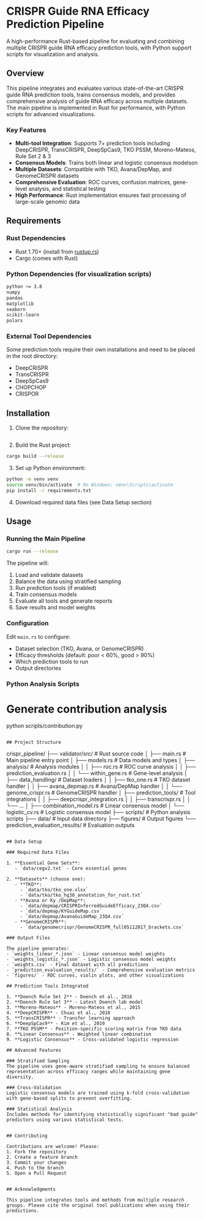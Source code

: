 # CRISPR Guide RNA Efficacy Prediction Pipeline

A high-performance Rust-based pipeline for evaluating and combining multiple CRISPR guide RNA efficacy prediction tools, with Python support scripts for visualization and analysis.

## Overview

This pipeline integrates and evaluates various state-of-the-art CRISPR guide RNA prediction tools, trains consensus models, and provides comprehensive analysis of guide RNA efficacy across multiple datasets. The main pipeline is implemented in Rust for performance, with Python scripts for advanced visualizations.

### Key Features

- **Multi-tool Integration**: Supports 7+ prediction tools including DeepCRISPR, TransCRISPR, DeepSpCas9, TKO PSSM, Moreno-Mateos, Rule Set 2 & 3
- **Consensus Models**: Trains both linear and logistic consensus modelson
- **Multiple Datasets**: Compatible with TKO, Avana/DepMap, and GenomeCRISPR datasets
- **Comprehensive Evaluation**: ROC curves, confusion matrices, gene-level analysis, and statistical testing
- **High Performance**: Rust implementation ensures fast processing of large-scale genomic data

## Requirements

### Rust Dependencies
- Rust 1.70+ (install from [rustup.rs](https://rustup.rs/))
- Cargo (comes with Rust)

### Python Dependencies (for visualization scripts)
```bash
python >= 3.8
numpy
pandas
matplotlib
seaborn
scikit-learn
polars
```

### External Tool Dependencies
Some prediction tools require their own installations and need to be placed in the root directory:
- DeepCRISPR
- TransCRISPR  
- DeepSpCas9
- CHOPCHOP
- CRISPOR

## Installation

1. Clone the repository:
```bash
```

2. Build the Rust project:
```bash
cargo build --release
```

3. Set up Python environment:
```bash
python -m venv venv
source venv/bin/activate  # On Windows: venv\Scripts\activate
pip install -r requirements.txt
```

4. Download required data files (see Data Setup section)

## Usage

### Running the Main Pipeline

```bash
cargo run --release
```

The pipeline will:
1. Load and validate datasets
2. Balance the data using stratified sampling
3. Run prediction tools (if enabled)
4. Train consensus models
5. Evaluate all tools and generate reports
6. Save results and model weights

### Configuration

Edit `main.rs` to configure:
- Dataset selection (TKO, Avana, or GenomeCRISPR)
- Efficacy thresholds (default: poor < 60%, good > 90%)
- Which prediction tools to run
- Output directories

### Python Analysis Scripts

# Generate contribution analysis
python scripts/contribution.py

```

## Project Structure

```
crispr_pipeline/
├── validator/src/                          # Rust source code
│   ├── main.rs                   # Main pipeline entry point
│   ├── models.rs                 # Data models and types
│   ├── analysis/                 # Analysis modules
│   │   ├── roc.rs               # ROC curve analysis
│   │   ├── prediction_evaluation.rs
│   │   └── within_gene.rs       # Gene-level analysis
│   ├── data_handling/            # Dataset loaders
│   │   ├── tko_one.rs           # TKO dataset handler
│   │   ├── avana_depmap.rs     # Avana/DepMap handler
│   │   └── genome_crispr.rs    # GenomeCRISPR handler
│   ├── prediction_tools/         # Tool integrations
│   │   ├── deepcrispr_integration.rs
│   │   ├── transcrispr.rs
│   │   └── ...
│   ├── combination_model.rs     # Linear consensus model
│   └── logistic_cv.rs           # Logistic consensus model
├── scripts/                      # Python analysis scripts
├── data/                         # Input data directory
├── figures/                      # Output figures
└── prediction_evaluation_results/ # Evaluation outputs
```

## Data Setup

### Required Data Files

1. **Essential Gene Sets**:
   - `data/cegv2.txt` - Core essential genes

2. **Datasets** (choose one):
   - **TKO**: 
     - `data/tko/tko_one.xlsx`
     - `data/tko/tko_hg38_annotation_for_rust.txt`
   - **Avana or Ky /DepMap**:
     - `data/depmap/CRISPRInferredGuideEfficacy_23Q4.csv`
     - `data/depmap/KYGuideMap.csv`
     - `data/depmap/AvanaGuideMap_23Q4.csv`
   - **GenomeCRISPR**:
     - `data/genomecrispr/GenomeCRISPR_full05112017_brackets.csv`

### Output Files

The pipeline generates:
- `weights_linear_*.json` - Linear consensus model weights
- `weights_logistic_*.json` - Logistic consensus model weights  
- `weights.csv` - Final dataset with all predictions
- `prediction_evaluation_results/` - Comprehensive evaluation metrics
- `figures/` - ROC curves, violin plots, and other visualizations

## Prediction Tools Integrated

1. **Doench Rule Set 2** - Doench et al., 2016
2. **Doench Rule Set 3** - Latest Doench lab model
3. **Moreno-Mateos** - Moreno-Mateos et al., 2015
4. **DeepCRISPR** - Chuai et al., 2018
5. **TransCRISPR** - Transfer learning approach
6. **DeepSpCas9** - Kim et al., 2019
7. **TKO PSSM** - Position-specific scoring matrix from TKO data
8. **Linear Consensus** - Weighted linear combination
9. **Logistic Consensus** - Cross-validated logistic regression

## Advanced Features

### Stratified Sampling
The pipeline uses gene-aware stratified sampling to ensure balanced representation across efficacy ranges while maintaining gene diversity.

### Cross-Validation
Logistic consensus models are trained using k-fold cross-validation with gene-based splits to prevent overfitting.

### Statistical Analysis
Includes methods for identifying statistically significant "bad guide" predictors using various statistical tests.


## Contributing

Contributions are welcome! Please:
1. Fork the repository
2. Create a feature branch
3. Commit your changes
4. Push to the branch
5. Open a Pull Request


## Acknowledgments

This pipeline integrates tools and methods from multiple research groups. Please cite the original tool publications when using their predictions.
